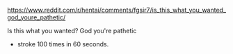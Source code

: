 https://www.reddit.com/r/hentai/comments/fgsir7/is_this_what_you_wanted_god_youre_pathetic/

Is this what you wanted? God you're pathetic

- stroke 100 times in 60 seconds.
